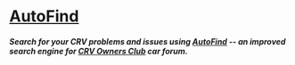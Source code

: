 # [AutoFind](https://bit.ly/2QIsGyR)

##### Search for your CRV problems and issues using [AutoFind](https://bit.ly/2QIsGyR) -- an improved search engine for [CRV Owners Club](https://www.crvownersclub.com/) car forum. 


